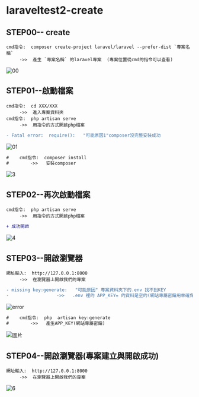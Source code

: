 # laraveltest2-create

## STEP00-- create 
    cmd指令:  composer create-project laravel/laravel --prefer-dist `專案名稱`
         ->>  產生 `專案名稱` 的laravel專案  (專案位置從cmd的指令可以查看)
   ![00](https://user-images.githubusercontent.com/87159618/125014338-1b291b00-e0a0-11eb-800f-eaa57bcc0b27.PNG)

## STEP01--啟動檔案
    cmd指令:  cd XXX/XXX
         ->>  進入專案資料夾
    cmd指令:  php artisan serve
         ->>  用指令的方式開啟php檔案
```diff
- Fatal error:  require():   "可能原因1"composer沒完整安裝成功
```
![01](https://user-images.githubusercontent.com/87159618/125013730-f2545600-e09e-11eb-88ce-f84d8948f802.PNG)


```diff
#    cmd指令:  composer install
#        ->>   安裝composer
```
![3](https://user-images.githubusercontent.com/87159618/125015909-026e3480-e0a3-11eb-8400-9ee80066546f.PNG)

## STEP02--再次啟動檔案
    cmd指令:  php artisan serve
         ->>  用指令的方式開啟php檔案
```diff
+ 成功開啟
```      
![4](https://user-images.githubusercontent.com/87159618/125016190-7d374f80-e0a3-11eb-9f76-c8f601aba8f6.PNG)

## STEP03--開啟瀏覽器
    網址輸入:  http://127.0.0.1:8000
         ->>  在瀏覽器上開啟我們的專案
 ```diff
- missing key:generate:   "可能原因" 專案資料夾下的.env 找不到KEY
-                  ->>   .env 裡的 APP_KEY= 的資料是空的(網站專屬密鑰用來確保session、password等加密資料安全性)
```
 ![error](https://user-images.githubusercontent.com/87159618/125016572-2716dc00-e0a4-11eb-8186-6fd1708c43c1.PNG)

```diff
#    cmd指令:  php  artisan key:generate
#        ->>   產生APP_KEY(網站專屬密鑰)
```
    
![圖片](https://user-images.githubusercontent.com/87159618/125017047-f1bebe00-e0a4-11eb-86e1-d28bfed6aa0b.png)
## STEP04--開啟瀏覽器(專案建立與開啟成功)
    網址輸入:  http://127.0.0.1:8000
         ->>  在瀏覽器上開啟我們的專案
![6](https://user-images.githubusercontent.com/87159618/125017106-0c913280-e0a5-11eb-8140-4f69d019c6d2.PNG)

         



